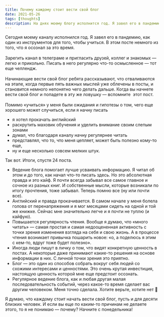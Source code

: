 ```yaml
---
title: ​​Почему каждому стоит вести свой блог
date: 2021-05-26
tags: [thoughts]
description: На днях моему блогу исполнится год. Я завел его в пандемию, как один из инструментов для того, чтобы учиться. В этом посте немного из того, что я осознал за это время.
---
```


Сегодня моему каналу исполнился год. Я завел его в пандемию, как один из инструментов для того, чтобы учиться. В этом посте немного из того, что я осознал за это время.
<br><br>
Зарегить канал в телеграме и пригласить друзей, коллег и знакомых — легко и прикольно. Писать в него регулярно что-то осмысленное — тот еще челлендж.
<br><br>
Начинающие вести свой блог ребята рассказывают, что отваливаются на этапе, когда первые пять важных мыслей уже облечены в посты, и становится немного непонятно чего делать дальше. Когда вы начнете вести свой блог и попадете в эту же ловушку — вспомните  этот пост.
<br><br>
Помимо «учиться» у меня были ожидания и гипотезы о том, чего еще хорошего может случиться, если я начну писать
- я хотел прокачать английский
- раскрутить маховик обучения и уделить внимание своим слепым зонами
- думал, что благодаря каналу начну регулярнее читать
- представлял, что то, что меня цепляет, может быть полезно кому-то еще,
- ну и еще несколько совсем мелких штук. 

Так вот. Итоги, спустя 24 поста.

- Ведение блога помогает лучше усваивать информацию. Я читал об этом и до того, как начал что-то писать здесь. Но это абсолютная правда и это кайф. Я почти всегда забывал все самое главное и сочное из разных книг. И собственные мысли, которые возникали по итогу прочтения, тоже забывал. Теперь помню все (ну или почти все).
- Английский и правда прокачивается. В самом начале у меня болела голова от перенапряжения и я мог месяцами сидеть на одной и той же книжке. Сейчас мне значительно легче и я почти не туплю (и кайфую).
- Повышается регулярность чтения. Вообще я думаю, что «много читать» — самая простая и самая недооцененная активность с точки зрения изменения взгляда на себя и свою жизнь. А в процессе чтения возникает привычка пошарить новое: «о, а поделюсь я этим с кем-то, вдруг тоже будет полезно».
- Иногда люди пишут в личку о том, что видят конкретную ценность в постах. А некоторые даже принимают какие-то решения на основе информации в них. С личной точки зрения это приятно.
- Блог — это один из способов собрать вокруг себя людей со схожими интересами и ценностями. Это очень крутая инвестиция, настоящую ценность которой мне еще предстоит осознать.
- Регулярное ведение блога, как и любая другая малая последовательность событий, через какое-то время сделает вас другим человеком. Меня точно сделала. Хотите верьте, хотите нет 🙂

Я думаю, что каждому стоит начать вести свой блог, пусть и для десяти близких человек. И если вы еще по каким-то причинам не делаете этого, то я не понимаю — почему? Начните с понедельника!